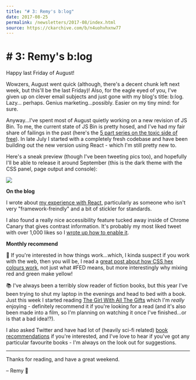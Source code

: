 ```yaml
---
title: "# 3: Remy's b:log"
date: 2017-08-25
permalink: /newsletters/2017-08/index.html
source: https://ckarchive.com/b/n4uohvhxnw77
---
```


# # 3: Remy's b:log

Happy last Friday of August!

Wowzers, August went quick (although, there's a decent chunk left next week, but this'll be the last Friday)! Also, for the eagle eyed of you, I've given up on clever email subjects and just gone with my blog's title: b:log. Lazy… perhaps. Genius marketing…possibly. Easier on my tiny mind: for sure.

Anyway…I've spent most of August quietly working on a new revision of JS Bin. To me, the current state of JS Bin is pretty hosed, and I've had my fair share of failings in the past (here's the [5 part series on the toxic side of free](https://remysharp.com/2015/09/14/jsbin-toxic-part-1)). In late July I started with a completely fresh codebase and have been building out the new version using React - which I'm still pretty new to.

Here's a sneak preview (though I've been tweeting pics too), and hopefully I'll be able to release it around September (this is the dark theme with the CSS panel, page output and console):

![](https://convertkit.s3.amazonaws.com/assets/pictures/40116/731640/content_Screen_Shot_2017-08-24_at_17.09.19.png)

**On the blog**

I wrote about [my experience with React](https://remysharp.com/2017/08/14/me-on-react-an-old-dog), particularly as someone who isn't very "framework-freindly" and a bit of stickler for standards.

I also found a really nice accessibility feature tucked away inside of Chrome Canary that gives contrast information. It's probably my most liked tweet with over 1,000 likes so I [wrote up how to enable it](https://remysharp.com/2017/08/17/contrast-ratio-in-devtools).



**Monthly recommend**

🔗 If you're interested in how things work…which, I kinda suspect if you work with the web, then you will be, I read a [great post about how CSS hex colours work](https://medium.com/dev-channel/css-hex-colors-demystified-51c712179982), not just what #FED means, but more interestingly why mixing red and green make yellow!

📚 I've always been a terribly slow reader of fiction books, but this year I've been trying to shut my laptop in the evenings and head to bed with a book. Just this week I started reading [The Girl With All The Gifts](http://a.co/ehLbc0I) which I'm _really_ enjoying - definitely recommend it if you're looking for a read (and it's also been made into a film, so I'm planning on watching it once I've finished…or is that a bad idea!?).

I also asked Twitter and have had lot of (heavily sci-fi related) [book recommendations](https://twitter.com/rem/status/900408064897056776) if you're interested, and I've love to hear if you've got any particular favourite books - I'm always on the look out for suggestions.

* * *

Thanks for reading, and have a great weekend.

– Remy 👋

